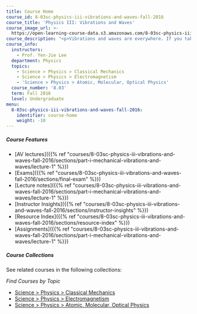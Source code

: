 ```yaml
---
title: Course Home
course_id: 8-03sc-physics-iii-vibrations-and-waves-fall-2016
course_title: 'Physics III: Vibrations and Waves'
course_image_url: >-
  https://open-learning-course-data.s3.amazonaws.com/8-03sc-physics-iii-vibrations-and-waves-fall-2016/05c7b1fd95fc1100e7528e7f1a0a2a2b_8-03scf16.jpg
course_description: "<p>Vibrations and waves are everywhere. If you take any system and disturb it from a stable equilibrium, the resultant motion will be waves and vibrations. Think of a guitar string&mdash;pluck the string, and it vibrates. The sound waves generated make their way to our ears, and we hear the string&rsquo;s sound. Our eyes see what&rsquo;s happening because they receive the electromagnetic waves of the light reflected from the guitar string, so that we can recognize the beautiful sinusoidal waves on the string.  In fact, without vibrations and waves, we could not recognize the universe around us at all!</p>\r\n<p><a href=\"./resolveuid/b58121fc044ca70bf31efe5baa5b87f6\"><img style=\"float: right; margin: 0 0 5px 15px;\" src=\"/images/button_start.png\" alt=\"Click to get started.\" /></a></p>\r\n<p>The amazing thing is that we can describe many fascinating phenomena arising from very different physical systems with mathematics. This course will provide you with the concepts and mathematical tools necessary to understand and explain a broad range of vibrations and waves. You will learn that waves come from many interconnected (coupled) objects when they are vibrating together. We will discuss many of these phenomena, along with related topics, including mechanical vibrations and waves, sound waves, electromagnetic waves, optics, and gravitational waves.</p>\r\n"
course_info:
  instructors:
    - Prof. Yen-Jie Lee
  department: Physics
  topics:
    - Science > Physics > Classical Mechanics
    - Science > Physics > Electromagnetism
    - 'Science > Physics > Atomic, Molecular, Optical Physics'
  course_number: '8.03'
  term: Fall 2016
  level: Undergraduate
menu:
  8-03sc-physics-iii-vibrations-and-waves-fall-2016:
    identifier: course-home
    weight: -10
---
```


##### Course Features

* [AV lectures]({{% ref "courses/8-03sc-physics-iii-vibrations-and-waves-fall-2016/sections/part-i-mechanical-vibrations-and-waves/lecture-1" %}})
* [Exams]({{% ref "courses/8-03sc-physics-iii-vibrations-and-waves-fall-2016/sections/final-exam" %}})
* [Lecture notes]({{% ref "courses/8-03sc-physics-iii-vibrations-and-waves-fall-2016/sections/part-i-mechanical-vibrations-and-waves/lecture-1" %}})
* [Instructor Insights]({{% ref "courses/8-03sc-physics-iii-vibrations-and-waves-fall-2016/sections/instructor-insights" %}})
* [Resource Index]({{% ref "courses/8-03sc-physics-iii-vibrations-and-waves-fall-2016/sections/resource-index" %}})
* [Assignments]({{% ref "courses/8-03sc-physics-iii-vibrations-and-waves-fall-2016/sections/part-i-mechanical-vibrations-and-waves/lecture-1" %}})

##### Course Collections

See related courses in the following collections:

_Find Courses by Topic_

* [Science > Physics > Classical Mechanics](#)
* [Science > Physics > Electromagnetism](#)
* [Science > Physics > Atomic, Molecular, Optical Physics](#)
